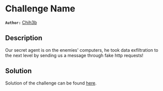 # Challenge Name

**`Author:`** [Chih3b](https://github.com/Ch1h3b)

## Description

Our secret agent is on the enemies' computers, he took data exfiltration to the next level by sending us a message through fake http requests!

## Solution

Solution of the challenge can be found [here](solution/).
